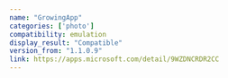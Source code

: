 ```yaml
---
name: "GrowingApp"
categories: ['photo']
compatibility: emulation
display_result: "Compatible"
version_from: "1.1.0.9"
link: https://apps.microsoft.com/detail/9WZDNCRDR2CC
---
```

